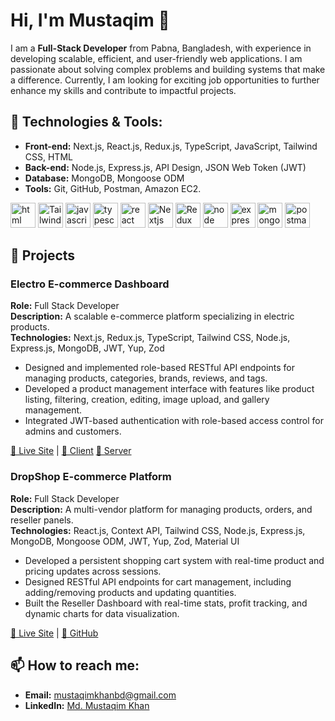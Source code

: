 # Hi, I'm Mustaqim 👋

I am a **Full-Stack Developer** from Pabna, Bangladesh, with experience in developing scalable, efficient, and user-friendly web applications. I am passionate about solving complex problems and building systems that make a difference. Currently, I am looking for exciting job opportunities to further enhance my skills and contribute to impactful projects.

## 🔧 Technologies & Tools:

- **Front-end:** Next.js, React.js, Redux.js, TypeScript, JavaScript, Tailwind CSS, HTML
- **Back-end:** Node.js, Express.js, API Design, JSON Web Token (JWT)
- **Database:** MongoDB, Mongoose ODM
- **Tools:** Git, GitHub, Postman, Amazon EC2.
  
<p align="left"> 
  <img src="https://i.ibb.co/whwSzCz/html.png" alt="html" width="40" height="40"/>
  <img src="https://i.ibb.co/mCQK7w8/tailwind-css-icon.png" alt="Tailwind CSS" width="40" height="40"/>
  <img src="https://upload.wikimedia.org/wikipedia/commons/thumb/6/6a/JavaScript-logo.png/900px-JavaScript-logo.png" alt="javascript" width="40" height="40"/>
  <img src="https://www.datocms-assets.com/48401/1627663113-learn-typescript.png?fit=max&fm=webp&w=900" alt="typescript" width="40" height="40"/>
  <img src="https://i.ibb.co/DrVRyYH/science.png" alt="react" width="40" height="40"/>
  <img src="https://seeklogo.com/images/N/next-js-logo-7929BCD36F-seeklogo.com.png" alt="Nextjs" width="40" height="40"/>
  <img src="https://i0.wp.com/everyday.codes/wp-content/uploads/2020/01/0-U2DmhXYumRyXH6X1.png?resize=2048%2C1851&ssl=1" alt="Redux" width="40" height="40"/>
  <img src="https://w7.pngwing.com/pngs/452/24/png-transparent-js-logo-node-logos-and-brands-icon.png" alt="node" width="40" height="40"/>
  <img src="https://uxwing.com/wp-content/themes/uxwing/download/brands-and-social-media/express-js-icon.png" alt="express" width="40" height="40"/>
  <img src="https://i.ibb.co/ftrdFWN/icons8-mongodb-512.png" alt="mongodb" width="40" height="40"/>
  <img src="https://w7.pngwing.com/pngs/28/245/png-transparent-postman-hd-logo-thumbnail.png" alt="postman" width="40" height="40"/>
</p>

## 🚀 Projects

### Electro E-commerce Dashboard
**Role:** Full Stack Developer  
**Description:** A scalable e-commerce platform specializing in electric products.  
**Technologies:** Next.js, Redux.js, TypeScript, Tailwind CSS, Node.js, Express.js, MongoDB, JWT, Yup, Zod  
- Designed and implemented role-based RESTful API endpoints for managing products, categories, brands, reviews, and tags.
- Developed a product management interface with features like product listing, filtering, creation, editing, image upload, and gallery management.
- Integrated JWT-based authentication with role-based access control for admins and customers.

[🔗 Live Site](https://electrocommerce.dashboard.mustaqim.site) | [🔗 Client](https://github.com/mustaqimbd/Electro-Commerce-Dashboard.git) [🔗 Server](https://github.com/mustaqimbd/Electro-Commerce-Server.git)

### DropShop E-commerce Platform
**Role:** Full Stack Developer  
**Description:** A multi-vendor platform for managing products, orders, and reseller panels.  
**Technologies:** React.js, Context API, Tailwind CSS, Node.js, Express.js, MongoDB, Mongoose ODM, JWT, Yup, Zod, Material UI  
- Developed a persistent shopping cart system with real-time product and pricing updates across sessions.
- Designed RESTful API endpoints for cart management, including adding/removing products and updating quantities.
- Built the Reseller Dashboard with real-time stats, profit tracking, and dynamic charts for data visualization.

[🔗 Live Site](https://dropshop-client.vercel.app) | [🔗 GitHub](https://github.com/mustaqimbd/dropShop.git)

## 📫 How to reach me:

- **Email:** [mustaqimkhanbd@gmail.com](mustaqimkhanbd@gmail.com)
- **LinkedIn:** [Md. Mustaqim Khan](https://www.linkedin.com/in/mustaqimbd/)

